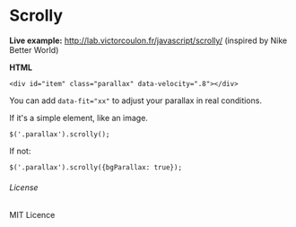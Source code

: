 Scrolly 
==============

**Live example:** http://lab.victorcoulon.fr/javascript/scrolly/ (inspired by Nike Better World)

**HTML**

    <div id="item" class="parallax" data-velocity=".8"></div>

You can add ``data-fit="xx"`` to adjust your parallax in real conditions.

If it's a simple element, like an image.
    
    $('.parallax').scrolly();

If not:

    $('.parallax').scrolly({bgParallax: true});
    
    
    
    
###### License
MIT Licence